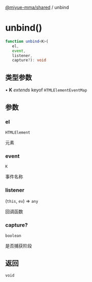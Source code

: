[@miyue-mma/shared](../index.md) / unbind

# unbind()

```ts
function unbind<K>(
   el, 
   event, 
   listener, 
   capture?): void
```

## 类型参数

• **K** *extends* keyof `HTMLElementEventMap`

## 参数

### el

`HTMLElement`

元素

### event

`K`

事件名称

### listener

(`this`, `ev`) => `any`

回调函数

### capture?

`boolean`

是否捕获阶段

## 返回

`void`
